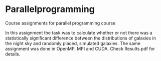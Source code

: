 # Parallelprogramming
Course assignments for parallel programming course

In this assignment the task was to calculate whether or not there was a statistically significant difference between the distributions of galaxies in the night sky and randomly placed, simulated galaxies. The same assignment was done in OpenMP, MPI and CUDA. Check Results.pdf for details.
